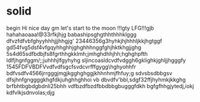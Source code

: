 # solid
begin
Hi
nice day
gm
let's start
to the moon !!!gty
LFG!!!gjb
hahahaoaaa!@33rfkjhjg
babashipsghgthhthhhklggg
dfvzfdfvbfghyyhhhjjjhhgjg'
23446356g3hyhkjhjhhhljkkjhgtggf
gd54fvg5dsf4vfgqyhhghhjghghhhnggfghjhktkhgjjghg
5s4d65sdfbdbjfs8fgrthhgkklmh;jmhghdhhjhh;hghghpfth
ldlfjhgnfggm/;;juhhhjlfgyhyhg
sljincoasldcvdfvdggh6gklighkjghljjhgggfy
1545FDFVBDFVvdfvdfsgcfsvdcvrfffgygg\hghyohhfr
bdfvsdfv4566jrrgggjmgjkgghghggjkhhnhmjfhfuy;g
sdvsbsdbbgsv dfsjhnfgnggggkhgfdkjuhghhghhoi
vb dbvdfv'bbl,sdgf32ffjhyhmkjkkghg
brfbhtbgbdgbdnli25bhh
vdfbzdfbzdfbbdbbgbugggfdkh
bgfgfhhgjytedj,iokj
kdfvlkjsdnvolas;djg
